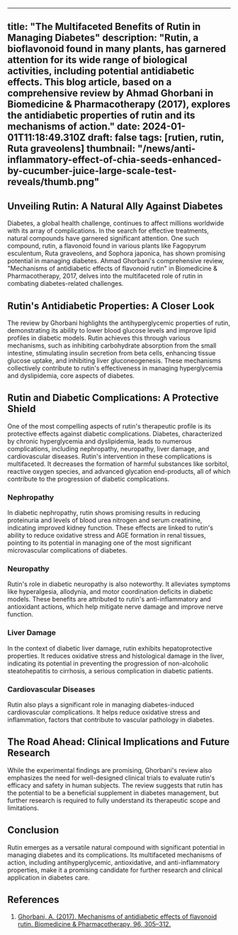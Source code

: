 
---
title: "The Multifaceted Benefits of Rutin in Managing Diabetes"
description: "Rutin, a bioflavonoid found in many plants, has garnered attention for its wide range of biological activities, including potential antidiabetic effects. This blog article, based on a comprehensive review by Ahmad Ghorbani in Biomedicine & Pharmacotherapy (2017), explores the antidiabetic properties of rutin and its mechanisms of action."
date: 2024-01-01T11:18:49.310Z
draft: false
tags: [rutien, rutin, Ruta graveolens]
thumbnail: "/news/anti-inflammatory-effect-of-chia-seeds-enhanced-by-cucumber-juice-large-scale-test-reveals/thumb.png"
---


## Unveiling Rutin: A Natural Ally Against Diabetes

Diabetes, a global health challenge, continues to affect millions worldwide with its array of complications. In the search for effective treatments, natural compounds have garnered significant attention. One such compound, rutin, a flavonoid found in various plants like Fagopyrum esculentum, Ruta graveolens, and Sophora japonica, has shown promising potential in managing diabetes. Ahmad Ghorbani's comprehensive review, "Mechanisms of antidiabetic effects of flavonoid rutin" in Biomedicine & Pharmacotherapy, 2017, delves into the multifaceted role of rutin in combating diabetes-related challenges.

## Rutin's Antidiabetic Properties: A Closer Look

The review by Ghorbani highlights the antihyperglycemic properties of rutin, demonstrating its ability to lower blood glucose levels and improve lipid profiles in diabetic models. Rutin achieves this through various mechanisms, such as inhibiting carbohydrate absorption from the small intestine, stimulating insulin secretion from beta cells, enhancing tissue glucose uptake, and inhibiting liver gluconeogenesis. These mechanisms collectively contribute to rutin's effectiveness in managing hyperglycemia and dyslipidemia, core aspects of diabetes.

## Rutin and Diabetic Complications: A Protective Shield

One of the most compelling aspects of rutin's therapeutic profile is its protective effects against diabetic complications. Diabetes, characterized by chronic hyperglycemia and dyslipidemia, leads to numerous complications, including nephropathy, neuropathy, liver damage, and cardiovascular diseases. Rutin's intervention in these complications is multifaceted. It decreases the formation of harmful substances like sorbitol, reactive oxygen species, and advanced glycation end-products, all of which contribute to the progression of diabetic complications.

### Nephropathy
In diabetic nephropathy, rutin shows promising results in reducing proteinuria and levels of blood urea nitrogen and serum creatinine, indicating improved kidney function. These effects are linked to rutin's ability to reduce oxidative stress and AGE formation in renal tissues, pointing to its potential in managing one of the most significant microvascular complications of diabetes.

### Neuropathy
Rutin's role in diabetic neuropathy is also noteworthy. It alleviates symptoms like hyperalgesia, allodynia, and motor coordination deficits in diabetic models. These benefits are attributed to rutin's anti-inflammatory and antioxidant actions, which help mitigate nerve damage and improve nerve function.

### Liver Damage
In the context of diabetic liver damage, rutin exhibits hepatoprotective properties. It reduces oxidative stress and histological damage in the liver, indicating its potential in preventing the progression of non-alcoholic steatohepatitis to cirrhosis, a serious complication in diabetic patients.

### Cardiovascular Diseases
Rutin also plays a significant role in managing diabetes-induced cardiovascular complications. It helps reduce oxidative stress and inflammation, factors that contribute to vascular pathology in diabetes.

## The Road Ahead: Clinical Implications and Future Research

While the experimental findings are promising, Ghorbani's review also emphasizes the need for well-designed clinical trials to evaluate rutin's efficacy and safety in human subjects. The review suggests that rutin has the potential to be a beneficial supplement in diabetes management, but further research is required to fully understand its therapeutic scope and limitations.

## Conclusion

Rutin emerges as a versatile natural compound with significant potential in managing diabetes and its complications. Its multifaceted mechanisms of action, including antihyperglycemic, antioxidative, and anti-inflammatory properties, make it a promising candidate for further research and clinical application in diabetes care.

## References
1. [Ghorbani, A. (2017). Mechanisms of antidiabetic effects of flavonoid rutin. Biomedicine & Pharmacotherapy, 96, 305–312.](https://doi.org/10.1016/j.biopha.2017.10.001) 